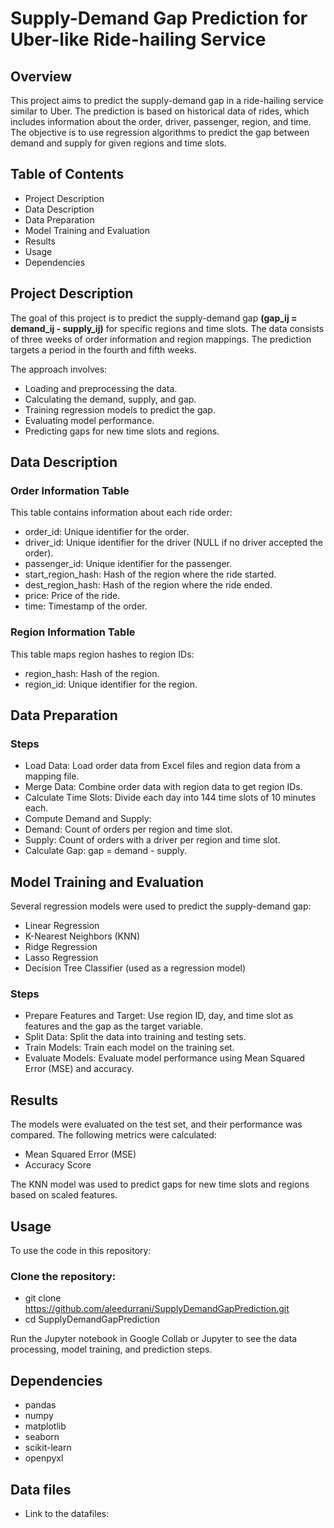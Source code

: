 # Supply-Demand Gap Prediction for Uber-like Ride-hailing Service
## Overview
This project aims to predict the supply-demand gap in a ride-hailing service similar to Uber. The prediction is based on historical data of rides, which includes information about the order, driver, passenger, region, and time. The objective is to use regression algorithms to predict the gap between demand and supply for given regions and time slots.

## Table of Contents
- Project Description
- Data Description
- Data Preparation
- Model Training and Evaluation
- Results
- Usage
- Dependencies

## Project Description
The goal of this project is to predict the supply-demand gap **(gap_ij = demand_ij - supply_ij)** for specific regions and time slots. The data consists of three weeks of order information and region mappings. The prediction targets a period in the fourth and fifth weeks.

The approach involves:

- Loading and preprocessing the data.
- Calculating the demand, supply, and gap.
- Training regression models to predict the gap.
- Evaluating model performance.
- Predicting gaps for new time slots and regions.

## Data Description

### Order Information Table

This table contains information about each ride order:

- order_id: Unique identifier for the order.
- driver_id: Unique identifier for the driver (NULL if no driver accepted the order).
- passenger_id: Unique identifier for the passenger.
- start_region_hash: Hash of the region where the ride started.
- dest_region_hash: Hash of the region where the ride ended.
- price: Price of the ride.
- time: Timestamp of the order.

### Region Information Table
This table maps region hashes to region IDs:

- region_hash: Hash of the region.
- region_id: Unique identifier for the region.

## Data Preparation
### Steps
- Load Data: Load order data from Excel files and region data from a mapping file.
- Merge Data: Combine order data with region data to get region IDs.
- Calculate Time Slots: Divide each day into 144 time slots of 10 minutes each.
- Compute Demand and Supply: 
- Demand: Count of orders per region and time slot.
- Supply: Count of orders with a driver per region and time slot.
- Calculate Gap: gap = demand - supply.

## Model Training and Evaluation
Several regression models were used to predict the supply-demand gap:

- Linear Regression
- K-Nearest Neighbors (KNN)
- Ridge Regression
- Lasso Regression
- Decision Tree Classifier (used as a regression model)

### Steps
- Prepare Features and Target: Use region ID, day, and time slot as features and the gap as the target variable.
- Split Data: Split the data into training and testing sets.
- Train Models: Train each model on the training set.
- Evaluate Models: Evaluate model performance using Mean Squared Error (MSE) and accuracy.

## Results
The models were evaluated on the test set, and their performance was compared. The following metrics were calculated:

- Mean Squared Error (MSE)
- Accuracy Score

The KNN model was used to predict gaps for new time slots and regions based on scaled features.

## Usage
To use the code in this repository:

### Clone the repository:

- git clone https://github.com/aleedurrani/SupplyDemandGapPrediction.git
- cd SupplyDemandGapPrediction

Run the Jupyter notebook in Google Collab or Jupyter to see the data processing, model training, and prediction steps.

## Dependencies
- pandas
- numpy
- matplotlib
- seaborn
- scikit-learn
- openpyxl

## Data files
- Link to the datafiles: 
